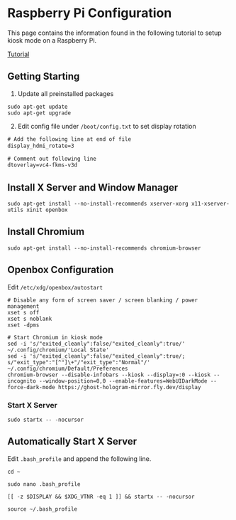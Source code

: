 # Raspberry Pi Configuration

This page contains the information found in the following tutorial to setup kiosk mode on a Raspberry Pi.

[Tutorial](https://die-antwort.eu/techblog/2017-12-setup-raspberry-pi-for-kiosk-mode/)

## Getting Starting

1. Update all preinstalled packages

```
sudo apt-get update
sudo apt-get upgrade
```

2. Edit config file under `/boot/config.txt` to set display rotation

```txt
# Add the following line at end of file
display_hdmi_rotate=3

# Comment out following line
dtoverlay=vc4-fkms-v3d
```

## Install X Server and Window Manager

`sudo apt-get install --no-install-recommends xserver-xorg x11-xserver-utils xinit openbox`

## Install Chromium

`sudo apt-get install --no-install-recommends chromium-browser`

## Openbox Configuration

Edit `/etc/xdg/openbox/autostart`

```
# Disable any form of screen saver / screen blanking / power management
xset s off
xset s noblank
xset -dpms

# Start Chromium in kiosk mode
sed -i 's/"exited_cleanly":false/"exited_cleanly":true/' ~/.config/chromium/'Local State'
sed -i 's/"exited_cleanly":false/"exited_cleanly":true/; s/"exit_type":"[^"]\+"/"exit_type":"Normal"/' ~/.config/chromium/Default/Preferences
chromium-browser --disable-infobars --kiosk --display=:0 --kiosk --incognito --window-position=0,0 --enable-features=WebUIDarkMode --force-dark-mode https://ghost-hologram-mirror.fly.dev/display
```

### Start X Server

`sudo startx -- -nocursor`

## Automatically Start X Server

Edit `.bash_profile` and append the following line.

```
cd ~

sudo nano .bash_profile

[[ -z $DISPLAY && $XDG_VTNR -eq 1 ]] && startx -- -nocursor

source ~/.bash_profile
```
